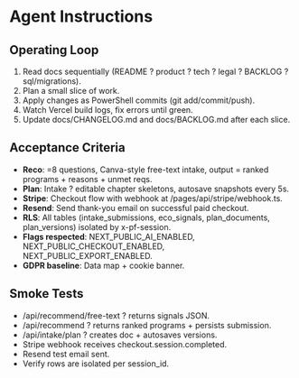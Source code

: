 # Agent Instructions

## Operating Loop
1. Read docs sequentially (README ? product ? tech ? legal ? BACKLOG ? sql/migrations).
2. Plan a small slice of work.
3. Apply changes as PowerShell commits (git add/commit/push).
4. Watch Vercel build logs, fix errors until green.
5. Update docs/CHANGELOG.md and docs/BACKLOG.md after each slice.

## Acceptance Criteria
- **Reco**: =8 questions, Canva-style free-text intake, output = ranked programs + reasons + unmet reqs.
- **Plan**: Intake ? editable chapter skeletons, autosave snapshots every 5s.
- **Stripe**: Checkout flow with webhook at /pages/api/stripe/webhook.ts.
- **Resend**: Send thank-you email on successful paid checkout.
- **RLS**: All tables (intake_submissions, eco_signals, plan_documents, plan_versions) isolated by x-pf-session.
- **Flags respected**: NEXT_PUBLIC_AI_ENABLED, NEXT_PUBLIC_CHECKOUT_ENABLED, NEXT_PUBLIC_EXPORT_ENABLED.
- **GDPR baseline**: Data map + cookie banner.

## Smoke Tests
- /api/recommend/free-text ? returns signals JSON.
- /api/recommend ? returns ranked programs + persists submission.
- /api/intake/plan ? creates doc + autosaves versions.
- Stripe webhook receives checkout.session.completed.
- Resend test email sent.
- Verify rows are isolated per session_id.